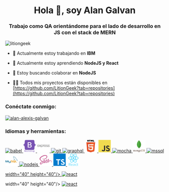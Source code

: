 <h1 align="center">Hola 👋, soy Alan Galvan</h1>
<h3 align="center">Trabajo como QA orientándome para el lado de desarrollo en JS con el stack de MERN</h3>

<p align="left"> <img src="https://komarev.com/ghpvc/?username=litiongeek&label=Profile%20views&color=0e75b6&style =flat" alt="litiongeek" /> </p>

- 🔭 Actualmente estoy trabajando en **IBM**

- 🌱 Actualmente estoy aprendiendo **NodeJS y React**

- 👯 Estoy buscando colaborar en **NodeJS**

- 👨‍💻 Todos mis proyectos están disponibles en [https://github.com/LitionGeek?tab=repositories](https://github.com/LitionGeek?tab=repositories)

<h3 align= "left">Conéctate conmigo:</h3>

<a href="https://linkedin.com/in/alan-alexis-galvan" target="blank"><img align="center" src="https://raw.githubusercontent.com/rahuldkjain/github-profile-readme-generator/master/src/images/icons/Social/linked-in-alt.svg" alt="alan-alexis-galvan" height="30" width="40" /></a>

</p>

<h3 align="left">Idiomas y herramientas:</h3>
<p align="left"> <a href="https://babeljs.io/" target="_blank" rel="noreferrer"> <img src="https://www.vectorlogo.zone/logos/babeljs/babeljs-icon.svg" alt="babel" width="40" height="40"/> </a> <a href="https://getbootstrap.com" target="_blank" rel=" noreferrer"> <img src="https://raw.githubusercontent.com/devicons/devicon/master/icons/bootstrap/bootstrap-plain-wordmark.svg" alt="bootstrap" width="40" height="40 "/> </a> <a href="https://expressjs.com" target="_blank" rel="noreferrer"> <img src="https://raw.githubusercontent.com/devicons/devicon/master/icons/express/express-original-wordmark.svg" alt="express" width="40" height="40"/> </a> <a href="https://git-scm.com/" target="_blank" rel="noreferrer"> <img src="https://www.vectorlogo.zone/logos/git-scm/git-scm-icon.svg" alt=" git" width="40" height="40"/> </a> <a href="https://graphql.org" target="_blank" rel="noreferrer"> <img src="https://www.vectorlogo.zone/logos/graphql/graphql-icon.svg" alt="graphql" ancho="40" altura="40"/> </a> <a href="https://www.w3 .org/html/" objetivo="_blank" rel="noreferrer"> <img src="https://raw.githubusercontent.com/devicons/devicon/master/icons/html5/html5-original-wordmark.svg" alt="html5" width="40 " height="40"/> </a> <a href="https://developer.mozilla.org/en-US/docs/Web/JavaScript" target="_blank" rel="noreferrer"> <img src="https://raw.githubusercontent.com/devicons/devicon/master/icons/javascript/javascript-original.svg" alt="javascript" width="40" height="40"/> </a> <a href="https://mochajs.org" target="_blank" rel="noreferrer"> <img src="https://www.vectorlogo.zone/logos/mochajs/mochajs-icon.svg"alt="mocha" width="40" height="40"/> </a> <a href="https://www.mongodb.com/" target="_blank" rel="noreferrer"> <img src="https://raw.githubusercontent.com/devicons/devicon/master/icons/mongodb/mongodb-original-wordmark.svg" alt="mongodb" width="40" height="40"/> </a> <a href="https://www.microsoft.com/en-us/sql-server" target="_blank" rel="noreferrer"> <img src="https://www.svgrepo.com/show/303229/microsoft-sql-server-logo.svg" alt="mssql" width="40" height="40"/> </a> <a href="https://www.mysql.com /" objetivo="_espacio en blanco"rel="noreferrer"> <img src="https://raw.githubusercontent.com/devicons/devicon/master/icons/mysql/mysql-original-wordmark.svg" alt="mysql" width="40" height ="40"/> </a> <a href="https://nodejs.org" target="_blank" rel="noreferrer"> <img src="https://raw.githubusercontent.com/devicons /devicon/master/icons/nodejs/nodejs-original-wordmark.svg" alt="nodejs" width="40" height="40"/> </a> <a href="https://sass-lang .com" target="_blank" rel="noreferrer"> <img src="https://raw.githubusercontent.com/devicons/devicon/master/icons/sass/sass-original.svg" alt="sass"width="40" height="40"/> </a> <a href="https://www.typescriptlang.org/" target="_blank" rel="noreferrer"> <img src="https://raw.githubusercontent.com/devicons/devicon/master/icons/typescript/typescript-original.svg" alt="typescript" width="40" height="40"/> </a> <a href="https://reactjs.org/" target="_blank" rel="noreferrer"> <img src="https://raw.githubusercontent.com/devicons/devicon/master/icons/react/react-original-wordmark.svg" alt="react" width="40" height="40"/> </ a> </p>width="40" height="40"/> </a> <a href="https://reactjs.org/" target="_blank" rel="noreferrer"> <img src="https:// raw.githubusercontent.com/devicons/devicon/master/icons/react/react-original-wordmark.svg" alt="react" width="40" height="40"/> </a> </p>width="40" height="40"/> </a> <a href="https://reactjs.org/" target="_blank" rel="noreferrer"> <img src="https:// raw.githubusercontent.com/devicons/devicon/master/icons/react/react-original-wordmark.svg" alt="react" width="40" height="40"/> </a></p></a> </p></a> </p>

